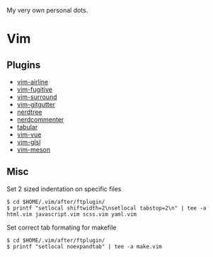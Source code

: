 My very own personal dots.

# Vim

## Plugins

* [vim-airline](https://github.com/vim-airline/vim-airline)
* [vim-fugitive](https://github.com/tpope/vim-fugitive)
* [vim-surround](https://github.com/tpope/vim-surround)
* [vim-gitgutter](https://github.com/airblade/vim-gitgutter)
* [nerdtree](https://github.com/scrooloose/nerdtree)
* [nerdcommenter](https://github.com/scrooloose/nerdcommenter)
* [tabular](https://github.com/godlygeek/tabular)
* [vim-vue](https://github.com/posva/vim-vue)
* [vim-glsl](https://github.com/tikhomirov/vim-glsl)
* [vim-meson](https://github.com/matze/vim-meson)

## Misc

Set 2 sized indentation on specific files

```
$ cd $HOME/.vim/after/ftplugin/
$ printf "setlocal shiftwidth=2\nsetlocal tabstop=2\n" | tee -a html.vim javascript.vim scss.vim yaml.vim
```

Set correct tab formating for makefile

```
$ cd $HOME/.vim/after/ftplugin/
$ printf "setlocal noexpandtab" | tee -a make.vim
```

